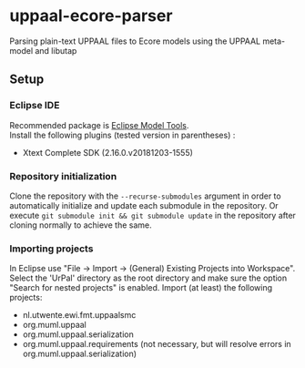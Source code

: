 # uppaal-ecore-parser
Parsing plain-text UPPAAL files to Ecore models using the UPPAAL meta-model and libutap
## Setup
### Eclipse IDE
Recommended package is [Eclipse Model Tools](https://www.eclipse.org/downloads/packages/).  
Install the following plugins (tested version in parentheses) :
* Xtext Complete SDK (2.16.0.v20181203-1555)
### Repository initialization
Clone the repository with the ```--recurse-submodules``` argument in order to automatically initialize and update each submodule in the repository. Or execute ```git submodule init && git submodule update``` in the repository after cloning normally to achieve the same.
### Importing projects
In Eclipse use "File -> Import -> (General) Existing Projects into Workspace". Select the 'UrPal' directory as the root directory and make sure the option "Search for nested projects" is enabled. Import (at least) the following projects:
* nl.utwente.ewi.fmt.uppaalsmc
* org.muml.uppaal
* org.muml.uppaal.serialization
* org.muml.uppaal.requirements (not necessary, but will resolve errors in org.muml.uppaal.serialization)
